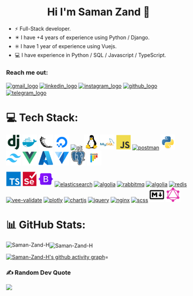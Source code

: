 <h1 align="center">Hi I'm Saman Zand 👋</h1>

- ⚡  Full-Stack developer.
- :eight_pointed_black_star:  I have +4 years of experience using Python / Django.
- :eight_spoked_asterisk:  I have 1 year of experience using Vuejs.
- 💻  I have experience in Python / SQL / Javascript / TypeScript.


<h3 align="left">Reach me out:</h3>
<p align="left">
<a href="mailto:tnsperuse@gmail.com" target="blank"><img align="center" src="https://upload.wikimedia.org/wikipedia/commons/thumb/7/7e/Gmail_icon_%282020%29.svg/512px-Gmail_icon_%282020%29.svg.png?20221017173631" alt="gmail_logo" height="30" width="40" /></a>
<a href="https://linkedin.com/in/saman-zand-h" target="blank"><img align="center" src="https://raw.githubusercontent.com/rahuldkjain/github-profile-readme-generator/master/src/images/icons/Social/linked-in-alt.svg" alt="linkedin_logo" height="30" width="40" /></a>
<a href="https://instagram.com/t.n.saman" target="blank"><img align="center" src="https://raw.githubusercontent.com/rahuldkjain/github-profile-readme-generator/master/src/images/icons/Social/instagram.svg" alt="instagram_logo" height="30" width="40" /></a>
<a href="https://github.com/saman-zand-h" target="blank"><img align="center" src="https://raw.githubusercontent.com/rahuldkjain/github-profile-readme-generator/master/src/images/icons/Social/github.svg" alt="github_logo" height="30" width="40" /></a>
<a href="https://t.me/RobSaman" target="blank"><img align="center" src="https://raw.githubusercontent.com/rahuldkjain/github-profile-readme-generator/7ec05081dcb25f30e71cd7200fcd360f5daf1111/src/images/icons/Social/telegram.svg" alt="telegram_logo" height="30" width="40" /></a>
</p>

# 💻 Tech Stack:
<p align="left">
<a href="https://djangoproject.com/" target="blank"><img src="https://raw.githubusercontent.com/devicons/devicon/master/icons/django/django-plain.svg" alt="django" width="40" height="40" /></a>
<a href="https://docker.com/" target="blank"><img src="https://raw.githubusercontent.com/devicons/devicon/master/icons/docker/docker-plain.svg" alt="docker" width="40" height="40" /></a>
<a href="https://flask.palletsprojects.com" target="blank"><img src="https://raw.githubusercontent.com/devicons/devicon/master/icons/flask/flask-original.svg" alt="flask" width="40" height="40" /></a>
<a href="https://digitalocean.com" target="blank"><img src="https://raw.githubusercontent.com/devicons/devicon/master/icons/digitalocean/digitalocean-original.svg" alt="digitalocean" width="40" height="40" /></a>
<a href="https://git-scm.com/" target="blank"><img src="https://www.vectorlogo.zone/logos/git-scm/git-scm-icon.svg" alt="git" width="40" height="40" /></a>
<a href="https://www.linux.org/" target="blank"><img src="https://raw.githubusercontent.com/devicons/devicon/master/icons/linux/linux-original.svg" alt="linux" width="40" height="40" /></a>
<a href="https://www.mysql.com/" target="blank"><img src="https://raw.githubusercontent.com/devicons/devicon/master/icons/mysql/mysql-original-wordmark.svg" alt="mysql" width="40" height="40" /></a>
<a href="https://javascript.com" target="blank"><img src="https://raw.githubusercontent.com/devicons/devicon/master/icons/javascript/javascript-original.svg" alt="javascript" width="40" height="40" /></a>
<a href="https://postman.com" target="blank"><img src="https://www.vectorlogo.zone/logos/getpostman/getpostman-icon.svg" alt="postman" width="40" height="40" /></a>
<a href="https://www.python.org" target="blank"><img src="https://raw.githubusercontent.com/devicons/devicon/master/icons/python/python-original.svg" alt="python" width="40" height="40" /></a>
<a href="https://tailwindcss.com/" target="blank"><img src="https://raw.githubusercontent.com/devicons/devicon/master/icons/tailwindcss/tailwindcss-plain.svg" alt="tailwindcss" width="40" height="40" /></a>
<a href="https://vuejs.org" target="blank"><img src="https://raw.githubusercontent.com/devicons/devicon/master/icons/vuejs/vuejs-original.svg" alt="vuejs" width="40" height="40" /></a>
<a href="https://azure.microsoft.com" target="blank"><img src="https://raw.githubusercontent.com/devicons/devicon/master/icons/azure/azure-original.svg" alt="azure" width="40" height="40" /></a>
<a href="https://vuetifyjs.com" target="blank"><img src="https://raw.githubusercontent.com/devicons/devicon/master/icons/vuetify/vuetify-original.svg" alt="vuetify" width="40" height="40" /></a>
<a href="https://www.python.org" target="blank"><img src="https://raw.githubusercontent.com/devicons/devicon/master/icons/postgresql/postgresql-original.svg" alt="postgresql" width="40" height="40" /></a> 
<a href="https://pytest.org" target="blank"><img src="https://raw.githubusercontent.com/devicons/devicon/master/icons/pytest/pytest-original.svg" alt="pytest" width="40" height="40" /></a>  
  
<a href="https://typescript.com" target="blank"><img src="https://raw.githubusercontent.com/devicons/devicon/master/icons/typescript/typescript-original.svg" alt="typescript" width="40" height="40" /></a>
<a href="https://selenium.dev" target="blank"><img src="https://raw.githubusercontent.com/devicons/devicon/master/icons/selenium/selenium-original.svg" alt="selenium" width="40" height="40" /></a>
<a href="https://getboostrap.com" target="blank"><img src="https://raw.githubusercontent.com/devicons/devicon/master/icons/bootstrap/bootstrap-original.svg" alt="bootstrap" width="40" height="40" /></a>
<a href="https://elastic.co" target="blank"><img src="https://www.vectorlogo.zone/logos/elastic/elastic-icon.svg" width="40" height="40" alt="elasticsearch"></a>
<a href="https://alogolia.com" target="blank"><img src="https://www.vectorlogo.zone/logos/algolia/algolia-icon.svg" width="40" height="40" alt="algolia"></a>
<a href="https://rabbitmq.com" target="blank"><img src="https://www.vectorlogo.zone/logos/rabbitmq/rabbitmq-icon.svg" width="40" height="40" alt="rabbitmq"></a>
<a href="https://redis.io" target="blank"><img src="https://www.vectorlogo.zone/logos/redis/redis-icon.svg" width="40" height="40" alt="algolia"></a>
<a href="https://aws.amazon.com" target="blank"><img src="https://www.vectorlogo.zone/logos/amazon_aws/amazon_aws-icon.svg" alt="redis" width="40" height="40" /></a>
<a href="https://vee-validate.logaretm.com/v4" target="blank"><img src="https://vee-validate.logaretm.com/v4/logo.png" alt="vee-validate" width="40" height="40" /></a>
<a href="https://plotly.com" target="blank"><img src="https://www.vectorlogo.zone/logos/plot_ly/plot_ly-icon.svg" alt="plotly" width="40" height="40" /></a>
<a href="https://chartjs.org" target="blank"><img src="https://chartjs.org/docs/latest/favicon.ico" alt="chartjs" width="40" height="40" /></a>
<a href="https://jquery.com" target="blank"><img src="https://www.vectorlogo.zone/logos/jquery/jquery-icon.svg" alt="jquery" width="40" height="40" /></a>
<a href="https://nginx.com" target="blank"><img src="https://www.vectorlogo.zone/logos/nginx/nginx-icon.svg" alt="nginx" width="40" height="40" /></a>
<a href="https://scss-lang.com" target="blank"><img src="https://www.vectorlogo.zone/logos/sass-lang/sass-lang-icon.svg" alt="scss" width="40" height="40" /></a>
<a href="https://markdownguild.org" target="blank"><img src="https://github.com/devicons/devicon/blob/master/icons/markdown/markdown-original.svg" alt="markdown" width="40" height="40" /></a>
<a href="https://graphql.org" target="blank"><img src="https://raw.githubusercontent.com/devicons/devicon/1119b9f84c0290e0f0b38982099a2bd027a48bf1/icons/graphql/graphql-plain.svg" alt="graphql" width="40" height="40" /></a>
</p>

# 📊 GitHub Stats:
<p><img align="left" src="https://github-readme-stats.vercel.app/api/top-langs?username=saman-zand-h&show_icons=true&theme=dark&locale=en&layout=compact" alt="Saman-Zand-H" /></p>

<p><img align="center" src="https://github-readme-streak-stats.herokuapp.com/?user=saman-zand-h&theme=dark" alt="Saman-Zand-H" /></p>

[![Saman-Zand-H's github activity graph](https://github-readme-activity-graph.vercel.app/graph?username=saman-zand-h&theme=tokyo-night)](https://github.com/ashutosh00710/github-readme-activity-graph)=

### ✍️ Random Dev Quote
![](https://quotes-github-readme.vercel.app/api?type=horizontal&theme=radical)
